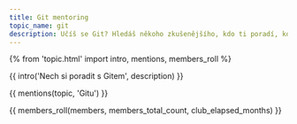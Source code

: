 ```yaml
---
title: Git mentoring
topic_name: git
description: Učíš se Git? Hledáš někoho zkušenějšího, kdo ti poradí, když se zasekneš? Kdo ti ukáže správné postupy a nasměruje tě na kvalitní návody nebo kurzy?
---
```

{% from 'topic.html' import intro, mentions, members_roll %}

{{ intro('Nech si poradit s Gitem', description) }}

{{ mentions(topic, 'Gitu') }}

{{ members_roll(members, members_total_count, club_elapsed_months) }}
